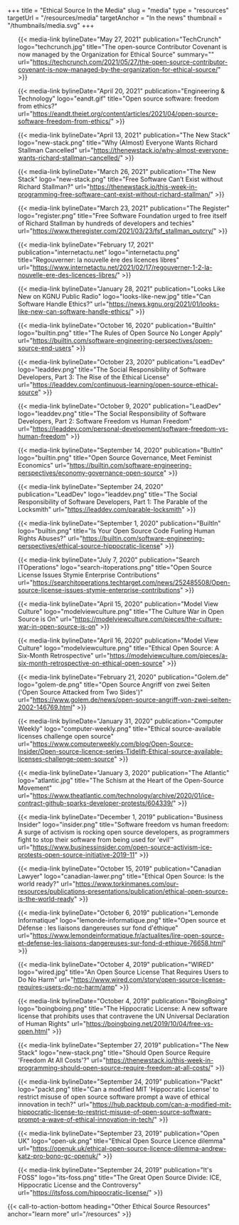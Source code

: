 +++
title = "Ethical Source In the Media"
slug = "media"
type = "resources"
targetUrl = "/resources/media"
targetAnchor = "In the news"
thumbnail = "/thumbnails/media.svg"
+++

<ul class="media-list">

{{< media-link bylineDate="May 27, 2021" publication="TechCrunch" logo="techcrunch.jpg" title="The open-source Contributor Covenant is now managed by the Organization for Ethical Source" summary="" url="https://techcrunch.com/2021/05/27/the-open-source-contributor-covenant-is-now-managed-by-the-organization-for-ethical-source/" >}}

{{< media-link bylineDate="April 20, 2021" publication="Engineering & Technology" logo="eandt.gif" title="Open source software: freedom from ethics?" url="https://eandt.theiet.org/content/articles/2021/04/open-source-software-freedom-from-ethics/" >}}

{{< media-link bylineDate="April 13, 2021" publication="The New Stack" logo="new-stack.png" title="Why (Almost) Everyone Wants Richard Stallman Cancelled" url="https://thenewstack.io/why-almost-everyone-wants-richard-stallman-cancelled/" >}}

{{< media-link bylineDate="March 26, 2021" publication="The New Stack" logo="new-stack.png" title="Free Software Can’t Exist without Richard Stallman?" url="https://thenewstack.io/this-week-in-programming-free-software-cant-exist-without-richard-stallman/" >}}

{{< media-link bylineDate="March 23, 2021" publication="The Register" logo="register.png" title="Free Software Foundation urged to free itself of Richard Stallman by hundreds of developers and techies" url="https://www.theregister.com/2021/03/23/fsf_stallman_outcry/" >}}

{{< media-link bylineDate="February 17, 2021" publication="internetactu.net" logo="internetactu.png" title="Regouverner: la nouvelle ère des licences libres" url="https://www.internetactu.net/2021/02/17/regouverner-1-2-la-nouvelle-ere-des-licences-libres/" >}}

{{< media-link bylineDate="January 28, 2021" publication="Looks Like New on KGNU Public Radio" logo="looks-like-new.jpg" title="Can Software Handle Ethics?" url="https://news.kgnu.org/2021/01/looks-like-new-can-software-handle-ethics/" >}}

{{< media-link bylineDate="October 16, 2020" publication="BuiltIn" logo="builtin.png" title="The Rules of Open Source No Longer Apply" url="https://builtin.com/software-engineering-perspectives/open-source-end-users" >}}

{{< media-link bylineDate="October 23, 2020" publication="LeadDev" logo="leaddev.png" title="The Social Responsibility of Software Developers, Part 3: The Rise of the Ethical License" url="https://leaddev.com/continuous-learning/open-source-ethical-source" >}}

{{< media-link bylineDate="October 9, 2020" publication="LeadDev" logo="leaddev.png" title="The Social Responsibility of Software Developers, Part 2: Software Freedom vs Human Freedom" url="https://leaddev.com/personal-development/software-freedom-vs-human-freedom" >}}

{{< media-link bylineDate="September 14, 2020" publication="BultIn" logo="builtin.png" title="Open Source Governance, Meet Feminist Economics" url="https://builtin.com/software-engineering-perspectives/economy-governance-open-source" >}}

{{< media-link bylineDate="September 24, 2020" publication="LeadDev" logo="leaddev.png" title="The Social Responsibility of Software Developers, Part 1: The Parable of the Locksmith" url="https://leaddev.com/parable-locksmith" >}}

{{< media-link bylineDate="September 1, 2020" publication="BuiltIn"  logo="builtin.png" title="Is Your Open Source Code Fueling Human Rights Abuses?" url="https://builtin.com/software-engineering-perspectives/ethical-source-hippocratic-license" >}}

{{< media-link bylineDate="July 7, 2020" publication="Search ITOperations" logo="search-itoperations.png" title="Open Source License Issues Stymie Enterprise Contributions" url="https://searchitoperations.techtarget.com/news/252485508/Open-source-license-issues-stymie-enterprise-contributions" >}}

{{< media-link bylineDate="April 15, 2020" publication="Model View Culture" logo="modelviewculture.png" title="The Culture War in Open Source is On" url="https://modelviewculture.com/pieces/the-culture-war-in-open-source-is-on" >}}

{{< media-link bylineDate="April 16, 2020" publication="Model View Culture" logo="modelviewculture.png" title="Ethical Open Source: A Six-Month Retrospective" url="https://modelviewculture.com/pieces/a-six-month-retrospective-on-ethical-open-source" >}}

{{< media-link bylineDate="February 21, 2020" publication="Golem.de" logo="golem-de.png" title="Open Source Angriff von zwei Seiten ('Open Source Attacked from Two Sides')" url="https://www.golem.de/news/open-source-angriff-von-zwei-seiten-2002-146769.html" >}}

{{< media-link bylineDate="January 31, 2020" publication="Computer Weekly" logo="computer-weekly.png" title="Ethical source-available licenses challenge open source" url="https://www.computerweekly.com/blog/Open-Source-Insider/Open-source-licence-series-Tidelift-Ethical-source-available-licenses-challenge-open-source" >}}

{{< media-link bylineDate="January 3, 2020" publication="The Atlantic" logo="atlantic.jpg" title="The Schism at the Heart of the Open-Source Movement" url="https://www.theatlantic.com/technology/archive/2020/01/ice-contract-github-sparks-developer-protests/604339/" >}}

{{< media-link bylineDate="December 1, 2019" publication="Business Insider" logo="insider.png" title="Software freedom vs human freedom: A surge of activism is rocking open source developers, as programmers fight to stop their software from being used for 'evil'" url="https://www.businessinsider.com/open-source-activism-ice-protests-open-source-initiative-2019-11" >}}

{{< media-link bylineDate="October 15, 2019" publication="Canadian Lawyer" logo="canadian-lawer.png" title="Ethical Open Source: Is the world ready?" url="https://www.torkinmanes.com/our-resources/publications-presentations/publication/ethical-open-source-is-the-world-ready" >}}

{{< media-link bylineDate="October 6, 2019" publication="Lemonde Informatique" logo="lemonde-informatique.png" title="Open source et Défense : les liaisons dangereuses sur fond d'éthique" url="https://www.lemondeinformatique.fr/actualites/lire-open-source-et-defense-les-liaisons-dangereuses-sur-fond-d-ethique-76658.html" >}}

{{< media-link bylineDate="October 4, 2019" publication="WIRED" logo="wired.jpg" title="An Open Source License That Requires Users to Do No Harm" url="https://www.wired.com/story/open-source-license-requires-users-do-no-harm/amp" >}}

{{< media-link bylineDate="October 4, 2019" publication="BoingBoing" logo="boingboing.png" title="The Hippocratic License: A new software license that prohibits uses that contravene the UN Universal Declaration of Human Rights" url="https://boingboing.net/2019/10/04/free-vs-open.html" >}}

{{< media-link bylineDate="September 27, 2019" publication="The New Stack" logo="new-stack.png" title="Should Open Source Require 'Freedom At All Costs'?" url="https://thenewstack.io/this-week-in-programming-should-open-source-require-freedom-at-all-costs/" >}}

{{< media-link bylineDate="September 24, 2019" publication="Packt" logo="packt.png" title="Can a modified MIT 'Hippocratic License' to restrict misuse of open source software prompt a wave of ethical innovation in tech?" url="https://hub.packtpub.com/can-a-modified-mit-hippocratic-license-to-restrict-misuse-of-open-source-software-prompt-a-wave-of-ethical-innovation-in-tech/" >}}

{{< media-link bylineDate="September 23, 2019" publication="Open UK" logo="open-uk.png" title="Ethical Open Source Licence dilemma" url="https://openuk.uk/ethical-open-source-licence-dilemma-andrew-katz-pro-bono-gc-openuk/" >}}

{{< media-link bylineDate="September 24, 2019" publication="It's FOSS" logo="its-foss.png" title="The Great Open Source Divide: ICE, Hippocratic License and the Controversy" url="https://itsfoss.com/hippocratic-license/" >}}

</ul>

{{< call-to-action-bottom heading="Other Ethical Source Resources" anchor="learn more" url="/resources" >}}
